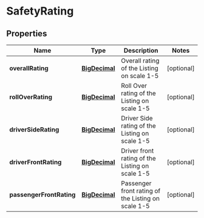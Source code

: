 
# SafetyRating

## Properties
Name | Type | Description | Notes
------------ | ------------- | ------------- | -------------
**overallRating** | [**BigDecimal**](BigDecimal.md) | Overall rating of the Listing on scale 1-5 |  [optional]
**rollOverRating** | [**BigDecimal**](BigDecimal.md) | Roll Over rating of the Listing on scale 1-5 |  [optional]
**driverSideRating** | [**BigDecimal**](BigDecimal.md) | Driver Side rating of the Listing on scale 1-5 |  [optional]
**driverFrontRating** | [**BigDecimal**](BigDecimal.md) | Driver front rating of the Listing on scale 1-5 |  [optional]
**passengerFrontRating** | [**BigDecimal**](BigDecimal.md) | Passenger front rating of the Listing on scale 1-5 |  [optional]



